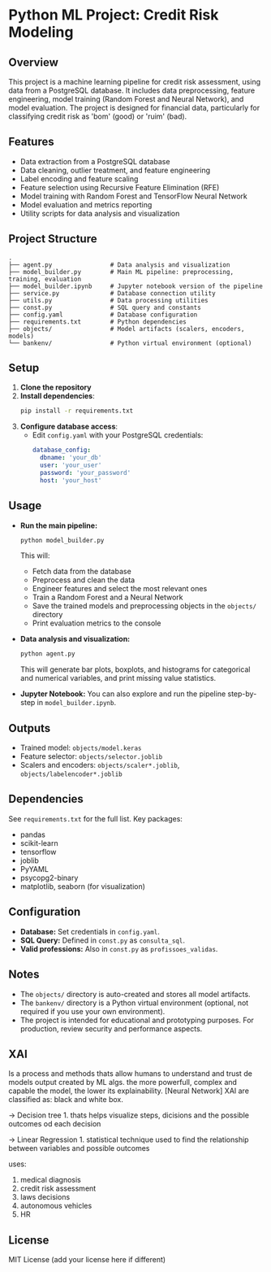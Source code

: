 # Python ML Project: Credit Risk Modeling

## Overview
This project is a machine learning pipeline for credit risk assessment, using data from a PostgreSQL database. It includes data preprocessing, feature engineering, model training (Random Forest and Neural Network), and model evaluation. The project is designed for financial data, particularly for classifying credit risk as 'bom' (good) or 'ruim' (bad).

## Features
- Data extraction from a PostgreSQL database
- Data cleaning, outlier treatment, and feature engineering
- Label encoding and feature scaling
- Feature selection using Recursive Feature Elimination (RFE)
- Model training with Random Forest and TensorFlow Neural Network
- Model evaluation and metrics reporting
- Utility scripts for data analysis and visualization

## Project Structure
```
.
├── agent.py                # Data analysis and visualization
├── model_builder.py        # Main ML pipeline: preprocessing, training, evaluation
├── model_builder.ipynb     # Jupyter notebook version of the pipeline
├── service.py              # Database connection utility
├── utils.py                # Data processing utilities
├── const.py                # SQL query and constants
├── config.yaml             # Database configuration
├── requirements.txt        # Python dependencies
├── objects/                # Model artifacts (scalers, encoders, models)
└── bankenv/                # Python virtual environment (optional)
```

## Setup
1. **Clone the repository**
2. **Install dependencies**:
   ```bash
   pip install -r requirements.txt
   ```
3. **Configure database access**:
   - Edit `config.yaml` with your PostgreSQL credentials:
     ```yaml
     database_config:
       dbname: 'your_db'
       user: 'your_user'
       password: 'your_password'
       host: 'your_host'
     ```

## Usage
- **Run the main pipeline:**
  ```bash
  python model_builder.py
  ```
  This will:
  - Fetch data from the database
  - Preprocess and clean the data
  - Engineer features and select the most relevant ones
  - Train a Random Forest and a Neural Network
  - Save the trained models and preprocessing objects in the `objects/` directory
  - Print evaluation metrics to the console

- **Data analysis and visualization:**
  ```bash
  python agent.py
  ```
  This will generate bar plots, boxplots, and histograms for categorical and numerical variables, and print missing value statistics.

- **Jupyter Notebook:**
  You can also explore and run the pipeline step-by-step in `model_builder.ipynb`.

## Outputs
- Trained model: `objects/model.keras`
- Feature selector: `objects/selector.joblib`
- Scalers and encoders: `objects/scaler*.joblib`, `objects/labelencoder*.joblib`

## Dependencies
See `requirements.txt` for the full list. Key packages:
- pandas
- scikit-learn
- tensorflow
- joblib
- PyYAML
- psycopg2-binary
- matplotlib, seaborn (for visualization)

## Configuration
- **Database:** Set credentials in `config.yaml`.
- **SQL Query:** Defined in `const.py` as `consulta_sql`.
- **Valid professions:** Also in `const.py` as `profissoes_validas`.

## Notes
- The `objects/` directory is auto-created and stores all model artifacts.
- The `bankenv/` directory is a Python virtual environment (optional, not required if you use your own environment).
- The project is intended for educational and prototyping purposes. For production, review security and performance aspects.


## XAI

Is a process and methods thats allow humans to understand and trust de models output created by ML algs.
the more powerfull, complex and capable the model, the lower its explainability. [Neural Network]
XAI are classified as: black and white box.


-> Decision tree
    1. thats helps visualize steps, dicisions and the possible outcomes od each decision

-> Linear Regression
    1. statistical technique used to find the relationship between variables and possible outcomes


uses:

1. medical diagnosis
2. credit risk assessment
3. laws decisions
4. autonomous vehicles
5. HR




## License
MIT License (add your license here if different) 